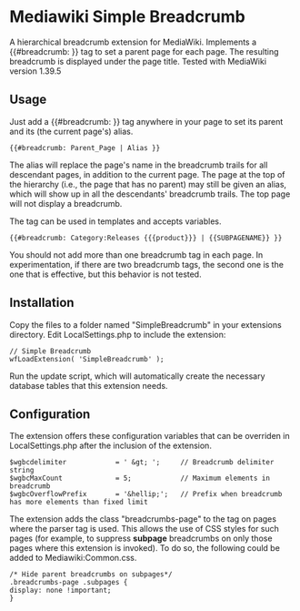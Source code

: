 Mediawiki Simple Breadcrumb
===========================

A hierarchical breadcrumb extension for MediaWiki. Implements a {{#breadcrumb: }} tag to set a parent page for each page. The resulting breadcrumb is displayed under the page title.
Tested with MediaWiki version 1.39.5

Usage
-----

Just add a {{#breadcrumb: }} tag anywhere in your page to set its parent and its (the current page's) alias.

	{{#breadcrumb: Parent_Page | Alias }}

The alias will replace the page's name in the breadcrumb trails for all descendant pages, in addition to the current page. The page at the top of the hierarchy (i.e., the page that has no parent) may still be given an alias, which will show up in all the descendants' breadcrumb trails. The top page will not display a breadcrumb. 

The tag can be used in templates and accepts variables.

	{{#breadcrumb: Category:Releases {{{product}}} | {{SUBPAGENAME}} }}

You should not add more than one breadcrumb tag in each page. In experimentation, if there are two breadcrumb tags, the second one is the one that is effective, but this behavior is not tested.

Installation
------------

Copy the files to a folder named "SimpleBreadcrumb" in your extensions directory. 
Edit LocalSettings.php to include the extension:

	// Simple Breadcrumb
	wfLoadExtension( 'SimpleBreadcrumb' );

Run the update script, which will automatically create the necessary database tables that this extension needs.

Configuration
-------------

The extension offers these configuration variables that can be overriden in LocalSettings.php after the inclusion of the extension.

	$wgbcdelimiter            = ' &gt; ';     // Breadcrumb delimiter string
	$wgbcMaxCount             = 5;            // Maximum elements in breadcrumb
	$wgbcOverflowPrefix       = '&hellip;';   // Prefix when breadcrumb has more elements than fixed limit

The extension adds the class "breadcrumbs-page" to the <body> tag on pages where the parser tag is used. This allows the use of CSS styles for such pages (for example, to suppress **subpage** breadcrumbs on only those pages where this extension is invoked). To do so, the following could be added to Mediawiki:Common.css. 

	/* Hide parent breadcrumbs on subpages*/
	.breadcrumbs-page .subpages { 
	display: none !important;
	}
